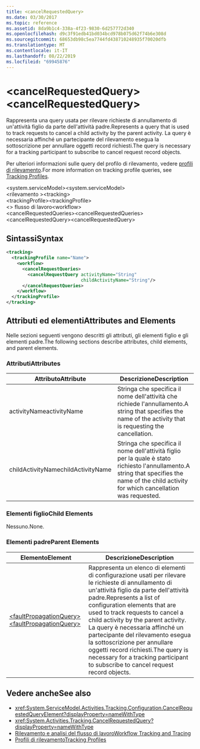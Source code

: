 ```yaml
---
title: <cancelRequestedQuery>
ms.date: 03/30/2017
ms.topic: reference
ms.assetid: 8da9b1c4-338a-4f23-9830-6d257772d340
ms.openlocfilehash: d9c3f91edb41bd034bcd978b075d62f74b6e308d
ms.sourcegitcommit: 68653db98c5ea7744fd438710248935f70020dfb
ms.translationtype: MT
ms.contentlocale: it-IT
ms.lasthandoff: 08/22/2019
ms.locfileid: "69945876"
---
```

# <a name="cancelrequestedquery"></a><span data-ttu-id="eb1e6-101">\<cancelRequestedQuery></span><span class="sxs-lookup"><span data-stu-id="eb1e6-101">\<cancelRequestedQuery></span></span>
<span data-ttu-id="eb1e6-102">Rappresenta una query usata per rilevare richieste di annullamento di un'attività figlio da parte dell'attività padre.</span><span class="sxs-lookup"><span data-stu-id="eb1e6-102">Represents a query that is used to track requests to cancel a child activity by the parent activity.</span></span> <span data-ttu-id="eb1e6-103">La query è necessaria affinché un partecipante del rilevamento esegua la sottoscrizione per annullare oggetti record richiesti.</span><span class="sxs-lookup"><span data-stu-id="eb1e6-103">The query is necessary for a tracking participant to subscribe to cancel request record objects.</span></span>  
  
 <span data-ttu-id="eb1e6-104">Per ulteriori informazioni sulle query del profilo di rilevamento, vedere [profili di rilevamento](../../../windows-workflow-foundation/tracking-profiles.md).</span><span class="sxs-lookup"><span data-stu-id="eb1e6-104">For more information on tracking profile queries, see [Tracking Profiles](../../../windows-workflow-foundation/tracking-profiles.md).</span></span>  
  
<span data-ttu-id="eb1e6-105">\<system.serviceModel></span><span class="sxs-lookup"><span data-stu-id="eb1e6-105">\<system.serviceModel></span></span>  
<span data-ttu-id="eb1e6-106">\<rilevamento ></span><span class="sxs-lookup"><span data-stu-id="eb1e6-106">\<tracking></span></span>  
<span data-ttu-id="eb1e6-107">\<trackingProfile></span><span class="sxs-lookup"><span data-stu-id="eb1e6-107">\<trackingProfile></span></span>  
<span data-ttu-id="eb1e6-108">\<> flusso di lavoro</span><span class="sxs-lookup"><span data-stu-id="eb1e6-108">\<workflow></span></span>  
<span data-ttu-id="eb1e6-109">\<cancelRequestedQueries></span><span class="sxs-lookup"><span data-stu-id="eb1e6-109">\<cancelRequestedQueries></span></span>  
<span data-ttu-id="eb1e6-110">\<cancelRequestedQuery></span><span class="sxs-lookup"><span data-stu-id="eb1e6-110">\<cancelRequestedQuery></span></span>  
  
## <a name="syntax"></a><span data-ttu-id="eb1e6-111">Sintassi</span><span class="sxs-lookup"><span data-stu-id="eb1e6-111">Syntax</span></span>  
  
```xml  
<tracking>
  <trackingProfile name="Name">
    <workflow>
      <cancelRequestQueries>
        <cancelRequestQuery activityName="String" 
                            childActivityName="String"/>
      </cancelRequestQueries>
    </workflow>
  </trackingProfile>
</tracking>  
```  
  
## <a name="attributes-and-elements"></a><span data-ttu-id="eb1e6-112">Attributi ed elementi</span><span class="sxs-lookup"><span data-stu-id="eb1e6-112">Attributes and Elements</span></span>  
 <span data-ttu-id="eb1e6-113">Nelle sezioni seguenti vengono descritti gli attributi, gli elementi figlio e gli elementi padre.</span><span class="sxs-lookup"><span data-stu-id="eb1e6-113">The following sections describe attributes, child elements, and parent elements.</span></span>  
  
### <a name="attributes"></a><span data-ttu-id="eb1e6-114">Attributi</span><span class="sxs-lookup"><span data-stu-id="eb1e6-114">Attributes</span></span>  
  
|<span data-ttu-id="eb1e6-115">Attributo</span><span class="sxs-lookup"><span data-stu-id="eb1e6-115">Attribute</span></span>|<span data-ttu-id="eb1e6-116">Descrizione</span><span class="sxs-lookup"><span data-stu-id="eb1e6-116">Description</span></span>|  
|---------------|-----------------|  
|<span data-ttu-id="eb1e6-117">activityName</span><span class="sxs-lookup"><span data-stu-id="eb1e6-117">activityName</span></span>|<span data-ttu-id="eb1e6-118">Stringa che specifica il nome dell'attività che richiede l'annullamento.</span><span class="sxs-lookup"><span data-stu-id="eb1e6-118">A string that specifies the name of the activity that is requesting the cancellation.</span></span>|  
|<span data-ttu-id="eb1e6-119">childActivityName</span><span class="sxs-lookup"><span data-stu-id="eb1e6-119">childActivityName</span></span>|<span data-ttu-id="eb1e6-120">Stringa che specifica il nome dell'attività figlio per la quale è stato richiesto l'annullamento.</span><span class="sxs-lookup"><span data-stu-id="eb1e6-120">A string that specifies the name of the child activity for which cancellation was requested.</span></span>|  
  
### <a name="child-elements"></a><span data-ttu-id="eb1e6-121">Elementi figlio</span><span class="sxs-lookup"><span data-stu-id="eb1e6-121">Child Elements</span></span>  
 <span data-ttu-id="eb1e6-122">Nessuno.</span><span class="sxs-lookup"><span data-stu-id="eb1e6-122">None.</span></span>  
  
### <a name="parent-elements"></a><span data-ttu-id="eb1e6-123">Elementi padre</span><span class="sxs-lookup"><span data-stu-id="eb1e6-123">Parent Elements</span></span>  
  
|<span data-ttu-id="eb1e6-124">Elemento</span><span class="sxs-lookup"><span data-stu-id="eb1e6-124">Element</span></span>|<span data-ttu-id="eb1e6-125">Descrizione</span><span class="sxs-lookup"><span data-stu-id="eb1e6-125">Description</span></span>|  
|-------------|-----------------|  
|[<span data-ttu-id="eb1e6-126">\<faultPropagationQuery></span><span class="sxs-lookup"><span data-stu-id="eb1e6-126">\<faultPropagationQuery></span></span>](faultpropagationquery.md)|<span data-ttu-id="eb1e6-127">Rappresenta un elenco di elementi di configurazione usati per rilevare le richieste di annullamento di un'attività figlio da parte dell'attività padre.</span><span class="sxs-lookup"><span data-stu-id="eb1e6-127">Represents a list of configuration elements that are used to track requests to cancel a child activity by the parent activity.</span></span> <span data-ttu-id="eb1e6-128">La query è necessaria affinché un partecipante del rilevamento esegua la sottoscrizione per annullare oggetti record richiesti.</span><span class="sxs-lookup"><span data-stu-id="eb1e6-128">The query is necessary for a tracking participant to subscribe to cancel request record objects.</span></span>|  
  
## <a name="see-also"></a><span data-ttu-id="eb1e6-129">Vedere anche</span><span class="sxs-lookup"><span data-stu-id="eb1e6-129">See also</span></span>

- <xref:System.ServiceModel.Activities.Tracking.Configuration.CancelRequestedQueryElement?displayProperty=nameWithType>
- <xref:System.Activities.Tracking.CancelRequestedQuery?displayProperty=nameWithType>
- [<span data-ttu-id="eb1e6-130">Rilevamento e analisi del flusso di lavoro</span><span class="sxs-lookup"><span data-stu-id="eb1e6-130">Workflow Tracking and Tracing</span></span>](../../../windows-workflow-foundation/workflow-tracking-and-tracing.md)
- [<span data-ttu-id="eb1e6-131">Profili di rilevamento</span><span class="sxs-lookup"><span data-stu-id="eb1e6-131">Tracking Profiles</span></span>](../../../windows-workflow-foundation/tracking-profiles.md)
